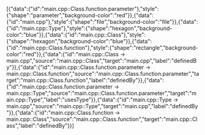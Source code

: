 [{"data":{"id":"main.cpp::Class.function.parameter"},"style":{"shape":"parameter","background-color":"red"}},{"data":{"id":"main.cpp"},"style":{"shape":"file","background-color":"file"}},{"data":{"id":"main.cpp::Type"},"style":{"shape":"hexagon","background-color":"blue"}},{"data":{"id":"main.cpp::Class"},"style":{"shape":"hexagon","background-color":"blue"}},{"data":{"id":"main.cpp::Class.function"},"style":{"shape":"rectangle","background-color":"red"}},{"data":{"id":"main.cpp::Class -> main.cpp","source":"main.cpp::Class","target":"main.cpp","label":"definedBy"}},{"data":{"id":"main.cpp::Class.function.parameter -> main.cpp::Class.function","source":"main.cpp::Class.function.parameter","target":"main.cpp::Class.function","label":"definedBy"}},{"data":{"id":"main.cpp::Class.function.parameter -> main.cpp::Type","source":"main.cpp::Class.function.parameter","target":"main.cpp::Type","label":"usesType"}},{"data":{"id":"main.cpp::Type -> main.cpp","source":"main.cpp::Type","target":"main.cpp","label":"definedBy"}},{"data":{"id":"main.cpp::Class.function -> main.cpp::Class","source":"main.cpp::Class.function","target":"main.cpp::Class","label":"definedBy"}}]